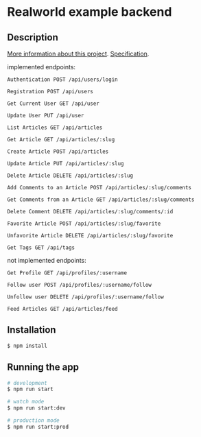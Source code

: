 # Realworld example backend

## Description
[More information about this project](https://github.com/gothinkster/realworld?tab=readme-ov-file). [Specification](https://realworld-docs.netlify.app/docs/specs/backend-specs/introduction). 

implemented endpoints:


`Authentication POST /api/users/login`

`Registration POST /api/users`

`Get Current User GET /api/user`

`Update User PUT /api/user`

`List Articles GET /api/articles`

`Get Article GET /api/articles/:slug`

`Create Article POST /api/articles`

`Update Article PUT /api/articles/:slug`

`Delete Article DELETE /api/articles/:slug`

`Add Comments to an Article POST /api/articles/:slug/comments`

`Get Comments from an Article GET /api/articles/:slug/comments`

`Delete Comment DELETE /api/articles/:slug/comments/:id`

`Favorite Article POST /api/articles/:slug/favorite`

`Unfavorite Article DELETE /api/articles/:slug/favorite`

`Get Tags GET /api/tags`

not implemented endpoints:

`Get Profile GET /api/profiles/:username`

`Follow user POST /api/profiles/:username/follow`

`Unfollow user DELETE /api/profiles/:username/follow`

`Feed Articles GET /api/articles/feed`


## Installation

```bash
$ npm install
```

## Running the app

```bash
# development
$ npm run start

# watch mode
$ npm run start:dev

# production mode
$ npm run start:prod
```
